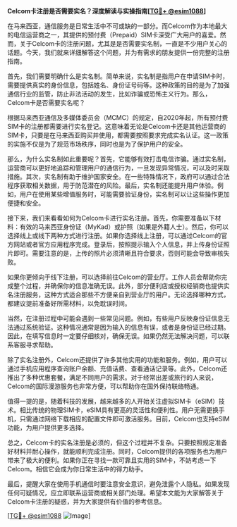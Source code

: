 **Celcom卡注册是否需要实名？深度解读与实操指南[[TG💪+ @esim1088](https://t.me/s/esim1088)]**

在马来西亚，通信服务是日常生活中不可或缺的一部分。而Celcom作为本地最大的电信运营商之一，其提供的预付费（Prepaid）SIM卡深受广大用户的喜爱。然而，关于Celcom卡的注册问题，尤其是是否需要实名制，一直是不少用户关心的话题。今天，我们就来详细解答这个问题，并为有需求的朋友提供一份完整的注册指南。

首先，我们需要明确什么是实名制。简单来说，实名制是指用户在申请SIM卡时，需要提供真实的身份信息，包括姓名、身份证号码等。这种政策的目的是为了加强通信行业的监管，防止非法活动的发生，比如诈骗或恐怖主义行为。那么，Celcom卡是否需要实名呢？

根据马来西亚通信及多媒体委员会（MCMC）的规定，自2020年起，所有预付费SIM卡的注册都需要进行实名登记。这意味着无论是Celcom卡还是其他运营商的SIM卡，只要是在马来西亚购买并使用，都需要按照要求完成实名认证。这一政策的实施不仅是为了规范市场秩序，同时也是为了保护用户的安全。

那么，为什么实名制如此重要呢？首先，它能够有效打击电信诈骗。通过实名制，运营商可以更好地追踪和管理用户的通信行为，一旦发现异常情况，可以及时采取措施。其次，实名制有助于维护国家安全。在一些特殊情况下，政府可以通过合法程序获取相关数据，用于防范潜在的风险。最后，实名制还能提升用户体验。例如，用户在使用某些增值服务时，可能需要验证身份，实名制可以让这些操作更加便捷和安全。

接下来，我们来看看如何为Celcom卡进行实名注册。首先，你需要准备以下材料：有效的马来西亚身份证（MyKad）或护照（如果是外籍人士）。然后，你可以选择线上或线下两种方式进行注册。如果你选择线上注册，可以通过Celcom的官方网站或者官方应用程序完成。登录后，按照提示输入个人信息，并上传身份证照片即可。需要注意的是，上传的照片必须清晰且符合要求，否则可能会导致审核失败。

如果你更倾向于线下注册，可以选择前往Celcom的营业厅。工作人员会帮助你完成整个过程，并确保你的信息准确无误。此外，部分便利店或授权经销商也提供实名注册服务，这种方式适合那些不方便亲自到营业厅的用户。无论选择哪种方式，都建议提前准备好所需材料，以免耽误时间。

当然，在注册过程中可能会遇到一些常见问题。例如，有些用户反映身份证信息无法通过系统验证。这种情况通常是因为输入的信息有误，或者是身份证已经过期。因此，在填写信息时一定要仔细核对，确保无误。如果仍然无法解决问题，可以联系客服寻求帮助。

除了实名注册外，Celcom还提供了许多其他实用的功能和服务。例如，用户可以通过手机应用程序查询账户余额、充值话费、查看通话记录等。此外，Celcom还推出了多种优惠套餐，满足不同用户的需求。对于经常出差或旅行的人来说，Celcom的国际漫游服务也非常方便，可以帮助你在国外保持联络畅通。

值得一提的是，随着科技的发展，越来越多的人开始关注虚拟SIM卡（eSIM）技术。相比传统的物理SIM卡，eSIM具有更高的灵活性和便利性。用户无需更换手机，只需通过网络下载相应的配置文件即可激活服务。目前，Celcom也支持eSIM功能，为用户提供更多选择。

总之，Celcom卡的实名注册是必须的，但这个过程并不复杂。只要按照规定准备好材料并耐心操作，就能顺利完成注册。同时，Celcom提供的各项服务也为用户带来了极大的便利。如果你正在寻找一款可靠且实用的SIM卡，不妨考虑一下Celcom。相信它会成为你日常生活中的得力助手。

最后，提醒大家在使用手机通信时要注意安全意识，避免泄露个人隐私。如果发现任何可疑情况，应立即联系运营商或相关部门处理。希望本文能为大家解答关于Celcom卡注册的疑惑，并为大家提供有价值的参考信息。

[[TG💪+ @esim1088](https://t.me/s/esim1088) ![Image](https://i.postimg.cc/4NQfJmqS/Snipaste-2025-05-13-00-14-12.png)]